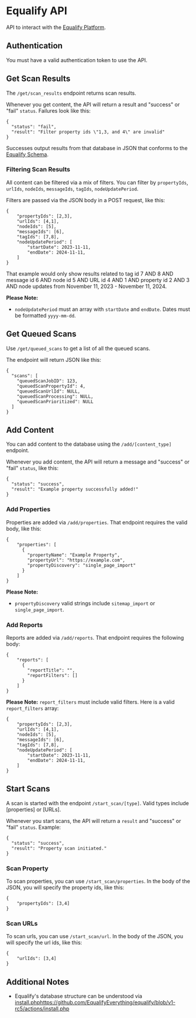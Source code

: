 # Equalify API
API to interact with the [Equalify Platform](https://github.com/EqualifyEverything/equalify).

## Authentication
You must have a valid authentication token to use the API.

## Get Scan Results
The `/get/scan_results` endpoint returns scan results.

Whenever you get content, the API will return a result and "success" or "fail" `status`. Failures look like this:
```
{
  "status": "fail",
  "result": "Filter property ids \"1,3, and 4\" are invalid"
}
```

Successes output results from that database  in JSON that conforms to the [Equalify Schema](https://github.com/EqualifyEverything/equalify-schema/blob/main/equalify-schema-app/equalify-schema.json).

### Filtering Scan Results
All content can be filtered via a mix of filters. You can filter by `propertyIds`, `urlIds`, `nodeIds`, `messageIds`, `tagIds`, `nodeUpdatePeriod`. 

Filters are passed via the JSON body in a POST request, like this:
```
{
    "propertyIds": [2,3],
    "urlIds": [4,1],
    "nodeIds": [5],
    "messageIds": [6],
    "tagIds": [7,8],
    "nodeUpdatePeriod": [
        "startDate": 2023-11-11,
        "endDate": 2024-11-11,
    ]
}
```
That example would only show results related to tag id 7 AND 8 AND message id 6 AND node id 5 AND URL id 4 AND 1 AND property id 2 AND 3 AND node updates from November 11, 2023 - November 11, 2024.

**Please Note:**
- `nodeUpdatePeriod` must an array with `startDate` and `endDate`. Dates must be formatted `yyyy-mm-dd`.

## Get Queued Scans
Use `/get/queued_scans` to get a list of all the queued scans.

The endpoint will return JSON like this:
```
{
  "scans": [
    "queuedScanJobID": 123,
    "queuedScanPropertyId": 4,
    "queuedScanUrlId": NULL,
    "queuedScanProcessing": NULL,
    "queuedScanPrioritized": NULL
  ]
} 
```

## Add Content
You can add content to the database using the `/add/[content_type]` endpoint. 

Whenever you add content, the API will return a message and "success" or "fail" `status`, like this:
```
{
  "status": "success",
  "result": "Example property successfully added!"
}
```

### Add Properties
Properties are added via `/add/properties`. That endpoint requires the valid body, like this:
```
{
    "properties": [
      {
        "propertyName": "Example Property",
        "propertyUrl": "https://example.com",
        "propertyDiscovery": "single_page_import"
      }
    ]
}
```

**Please Note:**
- `propertyDiscovery` valid strings include `sitemap_import` or `single_page_import`.

### Add Reports
Reports are added via `/add/reports`. That endpoint requires the following body:
```
{
    "reports": [
      {
        "reportTitle": "",
        "reportFilters": []
      }
    ]
}
```
**Please Note:**
`report_filters` must include valid filters. Here is a valid `report_filters` array:
```
{
    "propertyIds": [2,3],
    "urlIds": [4,1],
    "nodeIds": [5],
    "messageIds": [6],
    "tagIds": [7,8],
    "nodeUpdatePeriod": [
        "startDate": 2023-11-11,
        "endDate": 2024-11-11,
    ]
}
```

## Start Scans

A scan is started with the endpoint `/start_scan/[type]`. Valid types include [properties] or [URLs].

Whenever you start scans, the API will return a `result` and "success" or "fail" `status`. Example:
```
{
  "status": "success",
  "result": "Property scan initiated."
}
```

### Scan Property
To scan properties, you can use `/start_scan/properties`. In the body of the JSON, you will specify the property ids, like this:
```
{
    "propertyIds": [3,4]
}
```

### Scan URLs
To scan urls, you can use `/start_scan/url`. In the body of the JSON, you will specify the url ids, like this:
```
{
    "urlIds": [3,4]
}
```


## Additional Notes
- Equalify's database structure can be understood via [install.php](https://github.com/EqualifyEverything/equalify/blob/v1-rc5/actions/install.php)https://github.com/EqualifyEverything/equalify/blob/v1-rc5/actions/install.php
